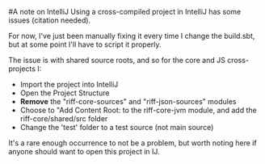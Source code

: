 #A note on IntelliJ
Using a cross-compiled project in IntelliJ has some issues (citation needed).

For now, I've just been manually fixing it every time I change the build.sbt, but at
some point I'll have to script it properly.

The issue is with shared source roots, and so for the core and JS cross-projects I:

- Import the project into IntelliJ
- Open the Project Structure
- **Remove** the "riff-core-sources" and "riff-json-sources" modules
- Choose to "Add Content Root: to the riff-core-jvm module, and add the riff-core/shared/src folder
- Change the 'test' folder to a test source (not main source)

It's a rare enough occurrence to not be a problem, but worth noting here if anyone should want to open this
project in IJ.

